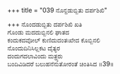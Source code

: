 +++
title = "039 ನೊನ್ದಡುಬ್ಬಿತು ದರ್ಪಶಿಖಿ"

+++
ನೊಂದಡುಬ್ಬಿತು ದರ್ಪಶಿಖಿ ಖತಿ  
ಗೊಂಡು ಮದದುಬ್ಬಿನಲಿ ಘಾತದ  
ಕಂದುಕದವೋಲ್ ಕುಣಿದುದಂತಃಖೇದ ಕೊಬ್ಬಿನಲಿ   
ನೊಂದುದಿನಿಸಿಲ್ಲಕಟ ದೈತ್ಯರ   
ದಂದುಗದಲಾವಿಂದು ಮತ್ರ್ಯರು  
ಬಂದಿವಿಡಿದರೆ ಬಲುಹನೆನುತೋರಂತೆ ಚಿಂತಿಸಿದ      ॥39॥